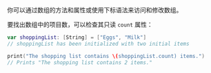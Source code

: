 你可以通过数组的方法和属性或使用下标语法来访问和修改数组。

要找出数组中的项目数，可以检查其只读 `count` 属性：

```swift
var shoppingList: [String] = ["Eggs", "Milk"]
// shoppingList has been initialized with two initial items

print("The shopping list contains \(shoppingList.count) items.")
// Prints "The shopping list contains 2 items."
```

